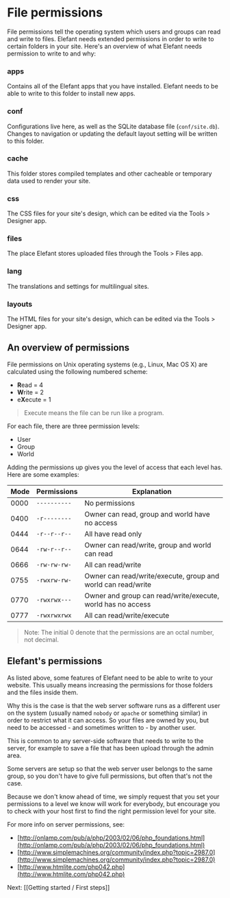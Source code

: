 # File permissions

File permissions tell the operating system which users and groups can read and write to files. Elefant needs extended permissions in order to write to certain folders in your site. Here's an overview of what Elefant needs permission to write to and why:

### apps

Contains all of the Elefant apps that you have installed. Elefant needs to be able to write to this folder to install new apps.

### conf

Configurations live here, as well as the SQLite database file (`conf/site.db`). Changes to navigation or updating the default layout setting will be written to this folder.

### cache

This folder stores compiled templates and other cacheable or temporary data used to render your site.

### css

The CSS files for your site's design, which can be edited via the Tools > Designer app.

### files

The place Elefant stores uploaded files through the Tools > Files app.

### lang

The translations and settings for multilingual sites.

### layouts

The HTML files for your site's design, which can be edited via the Tools > Designer app.

## An overview of permissions

File permissions on Unix operating systems (e.g., Linux, Mac OS X) are calculated using the following numbered scheme:

* **R**ead = 4
* **W**rite = 2
* e**X**ecute = 1

> Execute means the file can be run like a program.

For each file, there are three permission levels:

* User
* Group
* World

Adding the permissions up gives you the level of access that each level has. Here are some examples:

Mode | Permissions | Explanation
-- | -- | --
0000 | `----------` | No permissions
0400 | `-r--------` | Owner can read, group and world have no access
0444 | `-r--r--r--` | All have read only
0644 | `-rw-r--r--` | Owner can read/write, group and world can read
0666 | `-rw-rw-rw-` | All can read/write
0755 | `-rwxrw-rw-` | Owner can read/write/execute, group and world can read/write
0770 | `-rwxrwx---` | Owner and group can read/write/execute, world has no access
0777 | `-rwxrwxrwx` | All can read/write/execute

> Note: The initial 0 denote that the permissions are an octal number, not decimal.

## Elefant's permissions

As listed above, some features of Elefant need to be able to write to your website. This usually means increasing the permissions for those folders and the files inside them.

Why this is the case is that the web server software runs as a different user on the system (usually named `nobody` or `apache` or something similar) in order to restrict what it can access. So your files are owned by you, but need to be accessed - and sometimes written to - by another user.

This is common to any server-side software that needs to write to the server, for example to save a file that has been upload through the admin area.

Some servers are setup so that the web server user belongs to the same group, so you don't have to give full permissions, but often that's not the case.

Because we don't know ahead of time, we simply request that you set your permissions to a level we know will work for everybody, but encourage you to check with your host first to find the right permission level for your site.

For more info on server permissions, see:

* [http://onlamp.com/pub/a/php/2003/02/06/php_foundations.html](http://onlamp.com/pub/a/php/2003/02/06/php_foundations.html)
* [http://www.simplemachines.org/community/index.php?topic=2987.0](http://www.simplemachines.org/community/index.php?topic=2987.0)
* [http://www.htmlite.com/php042.php](http://www.htmlite.com/php042.php)


Next: [[Getting started / First steps]]